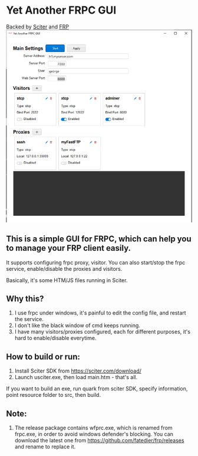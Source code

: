 # Yet Another FRPC GUI

Backed by [Sciter](https://sciter.com/) and [FRP](https://github.com/fatedier/frp)
![FRPC GUI Screenshot](screenshot.png)

## This is a simple GUI for FRPC, which can help you to manage your FRP client easily.
It supports configuring frpc proxy, visitor. You can also start/stop the frpc service, enable/disable the proxies and visitors.

Basically, it's some HTM/JS files running in Sciter.

## Why this?
1. I use frpc under windows, it's painful to edit the config file, and restart the service.
2. I don't like the black window of cmd keeps running.
3. I have many visitors/proxies configured, each for different purposes, it's hard to enable/disable everytime.

## How to build or run:
1. Install Sciter SDK from https://sciter.com/download/
2. Launch usciter.exe, then load main.htm - that's all.

If you want to build an exe, run quark from sciter SDK, specify information, point resource folder to src, then build.

## Note:
1. The release package contains wfprc.exe, which is renamed from frpc.exe, in order to avoid windows defender's blocking. You can download the latest one from https://github.com/fatedier/frp/releases and rename to replace it.

